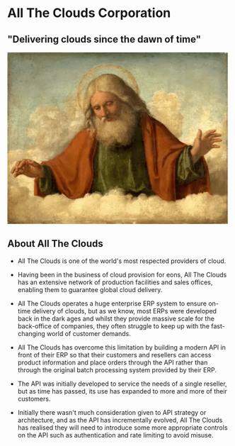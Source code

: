 # All The Clouds Corporation

## "Delivering clouds since the dawn of time"

![All The Clouds Logo](images/alltheclouds.gif)

## About All The Clouds

- All The Clouds is one of the world's most respected providers of cloud.

- Having been in the business of cloud provision for eons, All The Clouds has an extensive network of production facilities and sales offices, enabling them to guarantee global cloud delivery.

- All The Clouds operates a huge enterprise ERP system to ensure on-time delivery of clouds, but as we know, most ERPs were developed back in the dark ages and whilst they provide massive scale for the back-office of companies, they often struggle to keep up with the fast-changing world of customer demands.

- All The Clouds has overcome this limitation by building a modern API in front of their ERP so that their customers and resellers can access product information and place orders through the API rather than through the original batch processing system provided by their ERP.

- The API was initially developed to service the needs of a single reseller, but as time has passed, its use has expanded to more and more of their customers.

- Initially there wasn't much consideration given to API strategy or architecture, and as the API has incrementally evolved, All The Clouds has realised they will need to introduce some more appropriate controls on the API such as authentication and rate limiting to avoid misuse.
